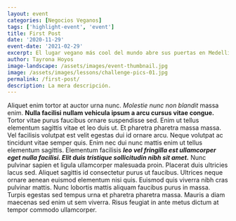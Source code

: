 ```yaml
---
layout: event
categories: [Negocios Veganos]
tags: ['highlight-event', 'event']
title: First Post
date: '2020-11-29'
event-date: '2021-02-29'
excerpt: El lugar vegano más cool del mundo abre sus puertas en Medellín con una fiesta imperdible. Pintura en vivo, tatuajes, comida y la música de Rain Blow y Attack of Carrots. Para ir debes inscribirte en el sitio web
author: Tayrona Hoyos
image-landscape: /assets/images/event-thumbnail.jpg
image: /assets/images/lessons/challenge-pics-01.jpg
permalink: /first-post/
description: La mera descripción.
---
```


Aliquet enim tortor at auctor urna nunc. *Molestie nunc non blandit* massa enim. **Nulla facilisi nullam vehicula ipsum a arcu cursus vitae congue.** Tortor vitae purus faucibus ornare suspendisse sed. Enim ut tellus elementum sagittis vitae et leo duis ut. Et pharetra pharetra massa massa. Vel facilisis volutpat est velit egestas dui id ornare arcu. Neque volutpat ac tincidunt vitae semper quis. Enim nec dui nunc mattis enim ut tellus elementum sagittis. Elementum facilisis ***leo vel fringilla est ullamcorper eget nulla facilisi. Elit duis tristique sollicitudin nibh sit amet.*** Nunc pulvinar sapien et ligula ullamcorper malesuada proin. Placerat duis ultricies lacus sed. Aliquet sagittis id consectetur purus ut faucibus. Ultrices neque ornare aenean euismod elementum nisi quis. Euismod quis viverra nibh cras pulvinar mattis. Nunc lobortis mattis aliquam faucibus purus in massa. Turpis egestas sed tempus urna et pharetra pharetra massa. Mauris a diam maecenas sed enim ut sem viverra. Risus feugiat in ante metus dictum at tempor commodo ullamcorper.
